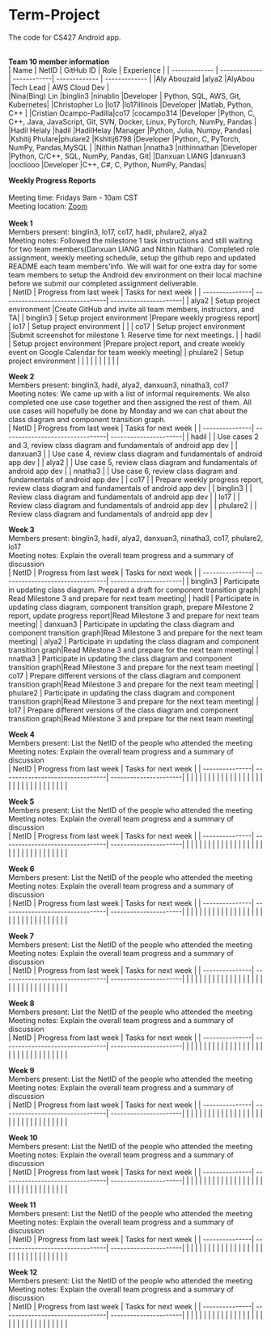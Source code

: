# Term-Project
The code for CS427 Android app. 
<br/>
<br/>

<b>Team 10 member information</b>
<br/>
| Name          | NetID         | GitHub ID   | Role          | Experience    |
| ------------- | ------------- | ------------| ------------- | ------------- |
|Aly Abouzaid   |alya2          |AlyAbou      |Tech Lead      | AWS Cloud Dev |            
|Nina(Bing) Lin |binglin3       |ninablin     |Developer      | Python, SQL, AWS, Git, Kubernetes|
|Christopher Lo |lo17           |lo17illinois |Developer      |Matlab, Python, C++               |
|Cristian Ocampo-Padilla|co17   |cocampo314   |Developer      |Python, C, C++, Java, JavaScript, Git, SVN, Docker, Linux, PyTorch, NumPy, Pandas               |
|Hadil Helaly   |hadil          |HadilHelay   |Manager        |Python, Julia, Numpy, Pandas|
|Kshitij Phulare|phulare2       |Kshitij6798  |Developer      |Python, C, PyTorch, NumPy, Pandas,MySQL               |
|Nithin Nathan  |nnatha3       |nithinnathan |Developer      |Python, C/C++, SQL, NumPy, Pandas, Git|
|Danxuan LIANG  |danxuan3       |oocliooo     |Developer      |C++, C#, C, Python, NumPy, Pandas|
<br/>

<b>Weekly Progress Reports</b>
</br> 
</br>
Meeting time: Fridays 9am - 10am CST
</br> 
Meeting location: [Zoom](https://illinois.zoom.us/j/81549361961?pwd=WllTUHNnbzAxczdSb1lBWGR5WlVuQT09)
</br> 
</br>
<b>Week 1</b>
</br>
Members present: binglin3, lo17, co17, hadil, phulare2, alya2
</br>
Meeting notes: Followed the milestone 1 task instructions and still waiting for two team members(Danxuan LIANG and Nithin Nathan). Completed role assignment, weekly meeting schedule, setup the github repo and updated README each team members'info. We will wait for one extra day for some team members to setup the Android dev environment on their local machine before we submit our completed assignment deliverable.
</br>
| NetID          | Progress from last week         | Tasks for next week   |
| ---------------| --------------------------------| ----------------------|
| alya2          | Setup project environment       |Create GitHub and invite all team members, instructors, and TA|
| binglin3       | Setup project environment       |Prepare weekly progress report|
| lo17           | Setup project environment       |                       |
| co17           | Setup project environment       |Submit screenshot for milestone 1. Reserve time for next meetings. |
| hadil          | Setup project environment       |Prepare project report, and create weekly event on Google Calendar for team weekly meeting|
| phulare2       | Setup project environment       |                       |
|                |                                 |                       |
|                |                                 |                       |
</br>

<b>Week 2</b>
</br>
Members present: binglin3, hadil, alya2, danxuan3, ninatha3, co17
</br>
Meeting notes: We came up with a list of informal requirements. We also completed one use case together and then assigned the rest of them. All use cases will hopefully be done by Monday and we can chat about the class diagram and component transition graph.
</br>
| NetID          | Progress from last week         | Tasks for next week   |
| ---------------| --------------------------------| ----------------------|
| hadil          |                                 | Use cases 2 and 3, review class diagram and fundamentals of android app dev |
| danxuan3       |                                 | Use case 4, review class diagram and fundamentals of android app dev |
| alya2          |                                 | Use case 5, review class diagram and fundamentals of android app dev |
| nnatha3       |                                 | Use case 6, review class diagram and fundamentals of android app dev |
| co17           |                                 | Prepare weekly progress report, review class diagram and fundamentals of android app dev |
| binglin3       |                                 | Review class diagram and fundamentals of android app dev             |
| lo17           |                                 | Review class diagram and fundamentals of android app dev             |
| phulare2       |                                 | Review class diagram and fundamentals of android app dev             |
</br>


<b>Week 3</b>
</br>
Members present: binglin3, hadil, alya2, danxuan3, ninatha3, co17, phulare2, lo17 
</br>
Meeting notes: Explain the overall team progress and a summary of discussion
</br>
| NetID          | Progress from last week         | Tasks for next week   |
| ---------------| --------------------------------| ----------------------|
| binglin3       | Participate in updating class diagram. Prepared a draft for component transition graph| Read Milestone 3 and prepare for next team meeting|
| hadil          | Participate in updating class diagram, component transition graph, prepare Milestone 2 report, update progress report|Read Milestone 3 and prepare for next team meeting|
| danxuan3       | Participate in updating the class diagram and component transition graph|Read Milestone 3 and prepare for the next team meeting|
| alya2          | Participate in updating the class diagram and component transition graph|Read Milestone 3 and prepare for the next team meeting|
| nnatha3       | Participate in updating the class diagram and component transition graph|Read Milestone 3 and prepare for the next team meeting|
| co17           | Prepare different versions of the class diagram and component transition graph|Read Milestone 3 and prepare for the next team meeting|
| phulare2       | Participate in updating the class diagram and component transition graph|Read Milestone 3 and prepare for the next team meeting|
| lo17           | Prepare different versions of the class diagram and component transition graph|Read Milestone 3 and prepare for the next team meeting|
</br>


<b>Week 4</b>
</br>
Members present: List the NetID of the people who attended the meeting
</br>
Meeting notes: Explain the overall team progress and a summary of discussion
</br>
| NetID          | Progress from last week         | Tasks for next week   |
| ---------------| --------------------------------| ----------------------|
|                |                                 |                       |
|                |                                 |                       |
|                |                                 |                       |
|                |                                 |                       |
|                |                                 |                       |
|                |                                 |                       |
|                |                                 |                       |
|                |                                 |                       |
</br>


<b>Week 5</b>
</br>
Members present: List the NetID of the people who attended the meeting
</br>
Meeting notes: Explain the overall team progress and a summary of discussion
</br>
| NetID          | Progress from last week         | Tasks for next week   |
| ---------------| --------------------------------| ----------------------|
|                |                                 |                       |
|                |                                 |                       |
|                |                                 |                       |
|                |                                 |                       |
|                |                                 |                       |
|                |                                 |                       |
|                |                                 |                       |
|                |                                 |                       |
</br>


<b>Week 6</b>
</br>
Members present: List the NetID of the people who attended the meeting
</br>
Meeting notes: Explain the overall team progress and a summary of discussion
</br>
| NetID          | Progress from last week         | Tasks for next week   |
| ---------------| --------------------------------| ----------------------|
|                |                                 |                       |
|                |                                 |                       |
|                |                                 |                       |
|                |                                 |                       |
|                |                                 |                       |
|                |                                 |                       |
|                |                                 |                       |
|                |                                 |                       |
</br>


<b>Week 7</b>
</br>
Members present: List the NetID of the people who attended the meeting
</br>
Meeting notes: Explain the overall team progress and a summary of discussion
</br>
| NetID          | Progress from last week         | Tasks for next week   |
| ---------------| --------------------------------| ----------------------|
|                |                                 |                       |
|                |                                 |                       |
|                |                                 |                       |
|                |                                 |                       |
|                |                                 |                       |
|                |                                 |                       |
|                |                                 |                       |
|                |                                 |                       |
</br>


<b>Week 8</b>
</br>
Members present: List the NetID of the people who attended the meeting
</br>
Meeting notes: Explain the overall team progress and a summary of discussion
</br>
| NetID          | Progress from last week         | Tasks for next week   |
| ---------------| --------------------------------| ----------------------|
|                |                                 |                       |
|                |                                 |                       |
|                |                                 |                       |
|                |                                 |                       |
|                |                                 |                       |
|                |                                 |                       |
|                |                                 |                       |
|                |                                 |                       |
</br>


<b>Week 9</b>
</br>
Members present: List the NetID of the people who attended the meeting
</br>
Meeting notes: Explain the overall team progress and a summary of discussion
</br>
| NetID          | Progress from last week         | Tasks for next week   |
| ---------------| --------------------------------| ----------------------|
|                |                                 |                       |
|                |                                 |                       |
|                |                                 |                       |
|                |                                 |                       |
|                |                                 |                       |
|                |                                 |                       |
|                |                                 |                       |
|                |                                 |                       |
</br>


<b>Week 10</b>
</br>
Members present: List the NetID of the people who attended the meeting
</br>
Meeting notes: Explain the overall team progress and a summary of discussion
</br>
| NetID          | Progress from last week         | Tasks for next week   |
| ---------------| --------------------------------| ----------------------|
|                |                                 |                       |
|                |                                 |                       |
|                |                                 |                       |
|                |                                 |                       |
|                |                                 |                       |
|                |                                 |                       |
|                |                                 |                       |
|                |                                 |                       |
</br>


<b>Week 11</b>
</br>
Members present: List the NetID of the people who attended the meeting
</br>
Meeting notes: Explain the overall team progress and a summary of discussion
</br>
| NetID          | Progress from last week         | Tasks for next week   |
| ---------------| --------------------------------| ----------------------|
|                |                                 |                       |
|                |                                 |                       |
|                |                                 |                       |
|                |                                 |                       |
|                |                                 |                       |
|                |                                 |                       |
|                |                                 |                       |
|                |                                 |                       |
</br>


<b>Week 12</b>
</br>
Members present: List the NetID of the people who attended the meeting
</br>
Meeting notes: Explain the overall team progress and a summary of discussion
</br>
| NetID          | Progress from last week         | Tasks for next week   |
| ---------------| --------------------------------| ----------------------|
|                |                                 |                       |
|                |                                 |                       |
|                |                                 |                       |
|                |                                 |                       |
|                |                                 |                       |
|                |                                 |                       |
|                |                                 |                       |
|                |                                 |                       |
</br>
